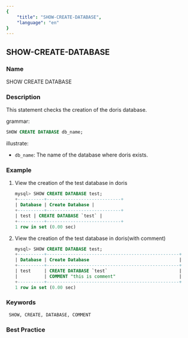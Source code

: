 ```yaml
---
{
    "title": "SHOW-CREATE-DATABASE",
    "language": "en"
}
---
```


<!--
Licensed to the Apache Software Foundation (ASF) under one
or more contributor license agreements.  See the NOTICE file
distributed with this work for additional information
regarding copyright ownership.  The ASF licenses this file
to you under the Apache License, Version 2.0 (the
"License"); you may not use this file except in compliance
with the License.  You may obtain a copy of the License at

  http://www.apache.org/licenses/LICENSE-2.0

Unless required by applicable law or agreed to in writing,
software distributed under the License is distributed on an
"AS IS" BASIS, WITHOUT WARRANTIES OR CONDITIONS OF ANY
KIND, either express or implied.  See the License for the
specific language governing permissions and limitations
under the License.
-->

## SHOW-CREATE-DATABASE

### Name

SHOW CREATE DATABASE

### Description

This statement checks the creation of the doris database.

grammar:

```sql
SHOW CREATE DATABASE db_name;
````

illustrate:

- `db_name`: The name of the database where doris exists.

### Example

1. View the creation of the test database in doris

    ```sql
    mysql> SHOW CREATE DATABASE test;
    +----------+----------------------------+
    | Database | Create Database |
    +----------+----------------------------+
    | test | CREATE DATABASE `test` |
    +----------+----------------------------+
    1 row in set (0.00 sec)
    ````

2. View the creation of the test database in doris(with comment)

    ```sql
    mysql> SHOW CREATE DATABASE test;
    +----------+--------------------------------------------------+
    | Database | Create Database                                  |
    +----------+--------------------------------------------------+
    | test     | CREATE DATABASE `test`                           |
    |          | COMMENT "this is comment"                        |
    +----------+--------------------------------------------------+
    1 row in set (0.00 sec)
    ````

### Keywords

     SHOW, CREATE, DATABASE, COMMENT

### Best Practice